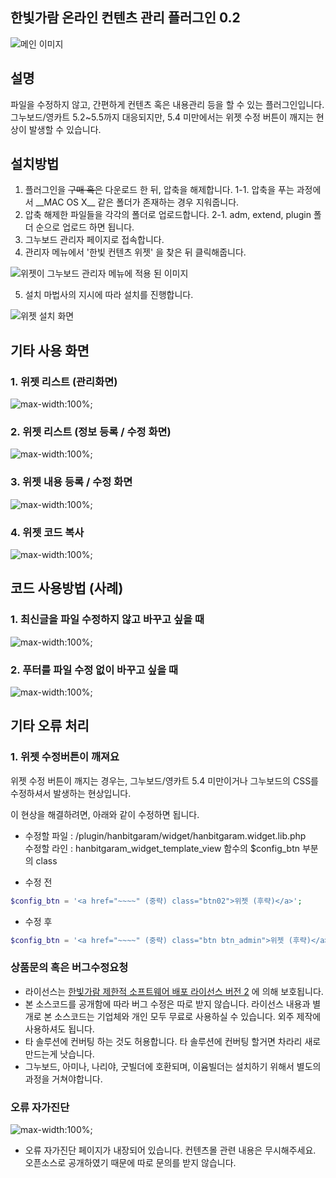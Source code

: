## 한빛가람 온라인 컨텐츠 관리 플러그인 0.2
<img src="./.usage/main.png" style="max-width:100%;" alt="메인 이미지">

## 설명
파일을 수정하지 않고, 간편하게 컨텐츠 혹은 내용관리 등을 할 수 있는 플러그인입니다.
그누보드/영카트 5.2~5.5까지 대응되지만, 5.4 미만에서는 위젯 수정 버튼이 깨지는 현상이 발생할 수 있습니다.

## 설치방법
1. 플러그인을 ~~구매 혹은~~ 다운로드 한 뒤, 압축을 해제합니다.
    1-1. 압축을 푸는 과정에서 \_\_MAC OS X\_\_ 같은 폴더가 존재하는 경우 지워줍니다.
2. 압축 해제한 파일들을 각각의 폴더로 업로드합니다.
    2-1. adm, extend, plugin 폴더 순으로 업로드 하면 됩니다.
3. 그누보드 관리자 페이지로 접속합니다.
4. 관리자 메뉴에서 '한빛 컨텐츠 위젯' 을 찾은 뒤 클릭해줍니다.
<img src="./.usage/step_4.png" alt="위젯이 그누보드 관리자 메뉴에 적용 된 이미지" style="max-width:100%;">

5. 설치 마법사의 지시에 따라 설치를 진행합니다.
<img src="./.usage/step_5.png" style="max-width:100%;" alt="위젯 설치 화면">

## 기타 사용 화면
### 1. 위젯 리스트 (관리화면)
<img src="./.usage/list_1.png" alt="max-width:100%;" alt="관리 화면 위젯 리스트">

### 2. 위젯 리스트 (정보 등록 / 수정 화면)
<img src="./.usage/list_2.png" alt="max-width:100%;" alt="위젯 리스트 (정보 등록 / 수정 화면)">

### 3. 위젯 내용 등록 / 수정 화면
<img src="./.usage/list_3.png" alt="max-width:100%;" alt="위젯 내용 등록 / 수정 화면">

### 4. 위젯 코드 복사
<img src="./.usage/list_4.png" alt="max-width:100%;" alt="위젯 코드 복사">

## 코드 사용방법 (사례)
### 1. 최신글을 파일 수정하지 않고 바꾸고 싶을 때
<img src="./.usage/usage_1.png" alt="max-width:100%;" alt="최신글을 파일 수정하지 않고 바꾸고 싶을 때">

### 2. 푸터를 파일 수정 없이 바꾸고 싶을 때
<img src="./.usage/usage_2.png?v2" alt="max-width:100%;" alt="최신글을 파일 수정하지 않고 바꾸고 싶을 때">

## 기타 오류 처리
### 1. 위젯 수정버튼이 깨져요
위젯 수정 버튼이 깨지는 경우는, 그누보드/영카트 5.4 미만이거나 그누보드의 CSS를 수정하셔서 발생하는 현상입니다.

이 현상을 해결하려면, 아래와 같이 수정하면 됩니다.

- 수정할 파일 : /plugin/hanbitgaram/widget/hanbitgaram.widget.lib.php<br>수정할 라인 : hanbitgaram_widget_template_view 함수의 $config_btn 부분의 class

- 수정 전
```php
$config_btn = '<a href="~~~~" (중략) class="btn02">위젯 (후략)</a>';
```

- 수정 후
```php
$config_btn = '<a href="~~~~" (중략) class="btn btn_admin">위젯 (후략)</a>';
```

### 상품문의 혹은 버그수정요청
- 라이선스는 <a href="https://hanb.jp/license/limit_software_2.html">한빛가람 제한적 소프트웨어 배포 라이선스 버전 2</a> 에 의해 보호됩니다.
- 본 소스코드를 공개함에 따라 버그 수정은 따로 받지 않습니다. 라이선스 내용과 별개로 본 소스코드는 기업체와 개인 모두 무료로 사용하실 수 있습니다. 외주 제작에 사용하셔도 됩니다.
- 타 솔루션에 컨버팅 하는 것도 허용합니다. 타 솔루션에 컨버팅 할거면 차라리 새로 만드는게 낫습니다.
- 그누보드, 아미나, 나리야, 굿빌더에 호환되며, 이윰빌더는 설치하기 위해서 별도의 과정을 거쳐야합니다.

### 오류 자가진단
<img src="./.usage/bug_1.png" alt="max-width:100%;" alt="최신글을 파일 수정하지 않고 바꾸고 싶을 때">

- 오류 자가진단 페이지가 내장되어 있습니다. 컨텐츠몰 관련 내용은 무시해주세요. 오픈소스로 공개하였기 때문에 따로 문의를 받지 않습니다.